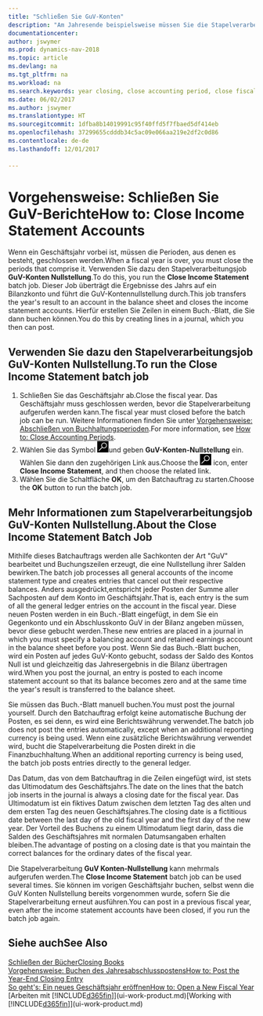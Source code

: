 ```yaml
---
title: "Schließen Sie GuV-Konten"
description: "Am Jahresende beispielsweise müssen Sie die Stapelverarbeitung \"GuV-Konten Nullstellung\" laufen lassen, um die Buchhaltungsperioden zu schließen, aus der sich das Geschäftsjahr zusammensetzt."
documentationcenter: 
author: jswymer
ms.prod: dynamics-nav-2018
ms.topic: article
ms.devlang: na
ms.tgt_pltfrm: na
ms.workload: na
ms.search.keywords: year closing, close accounting period, close fiscal year, bank account detailed trial balance
ms.date: 06/02/2017
ms.author: jswymer
ms.translationtype: HT
ms.sourcegitcommit: 1dfba8b14019991c95f40ffd5f7fbaed5df414eb
ms.openlocfilehash: 37299655cdddb34c5ac09e066aa219e2df2c0d86
ms.contentlocale: de-de
ms.lasthandoff: 12/01/2017

---
```

# <a name="how-to-close-income-statement-accounts"></a><span data-ttu-id="a6f39-103">Vorgehensweise: Schließen Sie GuV-Berichte</span><span class="sxs-lookup"><span data-stu-id="a6f39-103">How to: Close Income Statement Accounts</span></span>
<span data-ttu-id="a6f39-104">Wenn ein Geschäftsjahr vorbei ist, müssen die Perioden, aus denen es besteht, geschlossen werden.</span><span class="sxs-lookup"><span data-stu-id="a6f39-104">When a fiscal year is over, you must close the periods that comprise it.</span></span> <span data-ttu-id="a6f39-105">Verwenden Sie dazu den Stapelverarbeitungsjob **GuV-Konten Nullstellung**.</span><span class="sxs-lookup"><span data-stu-id="a6f39-105">To do this, you run the **Close Income Statement** batch job.</span></span> <span data-ttu-id="a6f39-106">Dieser Job überträgt die Ergebnisse des Jahrs auf ein Bilanzkonto und führt die GuV-Kontennullstellung durch.</span><span class="sxs-lookup"><span data-stu-id="a6f39-106">This job transfers the year's result to an account in the balance sheet and closes the income statement accounts.</span></span> <span data-ttu-id="a6f39-107">Hierfür erstellen Sie Zeilen in einem Buch.-Blatt, die Sie dann buchen können.</span><span class="sxs-lookup"><span data-stu-id="a6f39-107">You do this by creating lines in a journal, which you then can post.</span></span>

## <a name="to-run-the-close-income-statement-batch-job"></a><span data-ttu-id="a6f39-108">Verwenden Sie dazu den Stapelverarbeitungsjob GuV-Konten Nullstellung.</span><span class="sxs-lookup"><span data-stu-id="a6f39-108">To run the Close Income Statement batch job</span></span>
1. <span data-ttu-id="a6f39-109">Schließen Sie das Geschäftsjahr ab.</span><span class="sxs-lookup"><span data-stu-id="a6f39-109">Close the fiscal year.</span></span> <span data-ttu-id="a6f39-110">Das Geschäftsjahr muss geschlossen werden, bevor die Stapelverarbeitung aufgerufen werden kann.</span><span class="sxs-lookup"><span data-stu-id="a6f39-110">The fiscal year must closed before the batch job can be run.</span></span> <span data-ttu-id="a6f39-111">Weitere Informationen finden Sie unter [Vorgehensweise: Abschließen von Buchhaltungsperioden](year-close-account-periods.md).</span><span class="sxs-lookup"><span data-stu-id="a6f39-111">For more information, see [How to: Close Accounting Periods](year-close-account-periods.md).</span></span>
2. <span data-ttu-id="a6f39-112">Wählen Sie das Symbol ![Nach Seite oder Bericht suchen](media/ui-search/search_small.png "Nach Seite oder Bericht suchen ")und geben **GuV-Konten-Nullstellung** ein. Wählen Sie dann den zugehörigen Link aus.</span><span class="sxs-lookup"><span data-stu-id="a6f39-112">Choose the ![Search for Page or Report](media/ui-search/search_small.png "Search for Page or Report icon") icon, enter **Close Income Statement**, and then choose the related link.</span></span>
3. <span data-ttu-id="a6f39-113">Wählen Sie die Schaltfläche **OK**, um den Batchauftrag zu starten.</span><span class="sxs-lookup"><span data-stu-id="a6f39-113">Choose the **OK** button to run the batch job.</span></span>

## <a name="about-the-close-income-statement-batch-job"></a><span data-ttu-id="a6f39-114">Mehr Informationen zum Stapelverarbeitungsjob GuV-Konten Nullstellung.</span><span class="sxs-lookup"><span data-stu-id="a6f39-114">About the Close Income Statement Batch Job</span></span>
<span data-ttu-id="a6f39-115">Mithilfe dieses Batchauftrags werden alle Sachkonten der Art "GuV" bearbeitet und Buchungszeilen erzeugt, die eine Nullstellung ihrer Salden bewirken.</span><span class="sxs-lookup"><span data-stu-id="a6f39-115">The batch job processes all general accounts of the income statement type and creates entries that cancel out their respective balances.</span></span> <span data-ttu-id="a6f39-116">Anders ausgedrückt,entspricht jeder Posten der Summe aller Sachposten auf dem Konto im Geschäftsjahr.</span><span class="sxs-lookup"><span data-stu-id="a6f39-116">That is, each entry is the sum of all the general ledger entries on the account in the fiscal year.</span></span> <span data-ttu-id="a6f39-117">Diese neuen Posten werden in ein Buch.-Blatt eingefügt, in dem Sie ein Gegenkonto und ein Abschlusskonto GuV in der Bilanz angeben müssen, bevor diese gebucht werden.</span><span class="sxs-lookup"><span data-stu-id="a6f39-117">These new entries are placed in a journal in which you must specify a balancing account and retained earnings account in the balance sheet before you post.</span></span> <span data-ttu-id="a6f39-118">Wenn Sie das Buch.-Blatt buchen, wird ein Posten auf jedes GuV-Konto gebucht, sodass der Saldo des Kontos Null ist und gleichzeitig das Jahresergebnis in die Bilanz übertragen wird.</span><span class="sxs-lookup"><span data-stu-id="a6f39-118">When you post the journal, an entry is posted to each income statement account so that its balance becomes zero and at the same time the year's result is transferred to the balance sheet.</span></span>

<span data-ttu-id="a6f39-119">Sie müssen das Buch.-Blatt manuell buchen.</span><span class="sxs-lookup"><span data-stu-id="a6f39-119">You must post the journal yourself.</span></span> <span data-ttu-id="a6f39-120">Durch den Batchauftrag erfolgt keine automatische Buchung der Posten, es sei denn, es wird eine Berichtswährung verwendet.</span><span class="sxs-lookup"><span data-stu-id="a6f39-120">The batch job does not post the entries automatically, except when an additional reporting currency is being used.</span></span> <span data-ttu-id="a6f39-121">Wenn eine zusätzliche Berichtswährung verwendet wird, bucht die Stapelverarbeitung die Posten direkt in die Finanzbuchhaltung.</span><span class="sxs-lookup"><span data-stu-id="a6f39-121">When an additional reporting currency is being used, the batch job posts entries directly to the general ledger.</span></span>

<span data-ttu-id="a6f39-122">Das Datum, das von dem Batchauftrag in die Zeilen eingefügt wird, ist stets das Ultimodatum des Geschäftsjahrs.</span><span class="sxs-lookup"><span data-stu-id="a6f39-122">The date on the lines that the batch job inserts in the journal is always a closing date for the fiscal year.</span></span> <span data-ttu-id="a6f39-123">Das Ultimodatum ist ein fiktives Datum zwischen dem letzten Tag des alten und dem ersten Tag des neuen Geschäftsjahres.</span><span class="sxs-lookup"><span data-stu-id="a6f39-123">The closing date is a fictitious date between the last day of the old fiscal year and the first day of the new year.</span></span> <span data-ttu-id="a6f39-124">Der Vorteil des Buchens zu einem Ultimodatum liegt darin, dass die Salden des Geschäftsjahres mit normalen Datumsangaben erhalten bleiben.</span><span class="sxs-lookup"><span data-stu-id="a6f39-124">The advantage of posting on a closing date is that you maintain the correct balances for the ordinary dates of the fiscal year.</span></span>

<span data-ttu-id="a6f39-125">Die Stapelverarbeitung **GuV Konten-Nullstellung** kann mehrmals aufgerufen werden.</span><span class="sxs-lookup"><span data-stu-id="a6f39-125">The **Close Income Statement** batch job can be used several times.</span></span> <span data-ttu-id="a6f39-126">Sie können im vorigen Geschäftsjahr buchen, selbst wenn die GuV Konten Nullstellung bereits vorgenommen wurde, sofern Sie die Stapelverarbeitung erneut ausführen.</span><span class="sxs-lookup"><span data-stu-id="a6f39-126">You can post in a previous fiscal year, even after the income statement accounts have been closed, if you run the batch job again.</span></span>

## <a name="see-also"></a><span data-ttu-id="a6f39-127">Siehe auch</span><span class="sxs-lookup"><span data-stu-id="a6f39-127">See Also</span></span>
[<span data-ttu-id="a6f39-128">Schließen der Bücher</span><span class="sxs-lookup"><span data-stu-id="a6f39-128">Closing Books</span></span>](year-close-books.md)  
[<span data-ttu-id="a6f39-129">Vorgehensweise: Buchen des Jahresabschlusspostens</span><span class="sxs-lookup"><span data-stu-id="a6f39-129">How to: Post the Year-End Closing Entry</span></span>](year-how-post-year-end-close-entry.md)  
[<span data-ttu-id="a6f39-130">So geht's: Ein neues Geschäftsjahr eröffnen</span><span class="sxs-lookup"><span data-stu-id="a6f39-130">How to: Open a New Fiscal Year</span></span>](finance-how-open-new-fiscal-year.md)  
<span data-ttu-id="a6f39-131">[Arbeiten mit [!INCLUDE[d365fin](includes/d365fin_md.md)]](ui-work-product.md)</span><span class="sxs-lookup"><span data-stu-id="a6f39-131">[Working with [!INCLUDE[d365fin](includes/d365fin_md.md)]](ui-work-product.md)</span></span>

